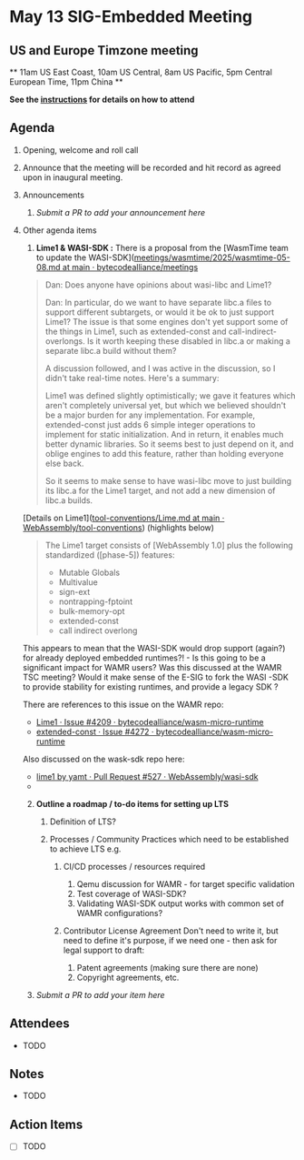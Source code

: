 # May 13 SIG-Embedded Meeting
## US and Europe Timzone meeting
** 11am US East Coast, 10am US Central, 8am US Pacific, 5pm Central European Time, 11pm China **

**See the [instructions](../README.md) for details on how to attend**

## Agenda

1. Opening, welcome and roll call

1. Announce that the meeting will be recorded and hit record as agreed upon in inaugural meeting. 

1. Announcements
    1. _Submit a PR to add your announcement here_
    
1. Other agenda items
    1. **Lime1 & WASI-SDK :** There is a proposal from the [WasmTime team to update the WASI-SDK]([meetings/wasmtime/2025/wasmtime-05-08.md at main · bytecodealliance/meetings](https://github.com/bytecodealliance/meetings/blob/main/wasmtime/2025/wasmtime-05-08.md)
    
    > Dan: Does anyone have opinions about wasi-libc and Lime1?
    >
    > Dan: In particular, do we want to have separate libc.a files to support different subtargets, or would it be ok to just support Lime1? The issue is that some engines don't yet support some of the things in Lime1, such as extended-const and call-indirect-overlongs. Is it worth keeping these disabled in libc.a or making a separate libc.a build without them?
    >
    > A discussion followed, and I was active in the discussion, so I didn't take real-time notes. Here's a summary:
    >
    > Lime1 was defined slightly optimistically; we gave it features which aren't completely universal yet, but which we believed shouldn't be a major burden for any implementation. For example, extended-const just adds 6 simple integer operations to implement for static initialization. And in return, it enables much better dynamic libraries. So it seems best to just depend on it, and oblige engines to add this feature, rather than holding everyone else back.
    >
    > So it seems to make sense to have wasi-libc move to just building its libc.a for the Lime1 target, and not add a new dimension of libc.a builds.
    
    [Details on Lime1]([tool-conventions/Lime.md at main · WebAssembly/tool-conventions](https://github.com/WebAssembly/tool-conventions/blob/main/Lime.md)) (highlights below)
    
    >The Lime1 target consists of [WebAssembly 1.0] plus the following standardized ([phase-5]) features:
    >* Mutable Globals
    >* Multivalue
    >* sign-ext
    >* nontrapping-fptoint
    >* bulk-memory-opt
    >* extended-const
    >* call indirect overlong
    
    This appears to mean that the WASI-SDK would drop support (again?) for already deployed embedded runtimes?! - Is this going to be a significant impact for WAMR users? Was this discussed at the WAMR TSC meeting? Would it make sense of the E-SIG to fork the WASI -SDK to provide stability for existing runtimes, and provide a legacy SDK ?
    
    There are references to this issue on the WAMR repo:
    
    * [Lime1 · Issue #4209 · bytecodealliance/wasm-micro-runtime](https://github.com/bytecodealliance/wasm-micro-runtime/issues/4209)
    * [extended-const · Issue #4272 · bytecodealliance/wasm-micro-runtime](https://github.com/bytecodealliance/wasm-micro-runtime/issues/4272)
    
    Also discussed on the wask-sdk repo here:
    
    * [lime1 by yamt · Pull Request #527 · WebAssembly/wasi-sdk](https://github.com/WebAssembly/wasi-sdk/pull/527)
    * 
    
    2. **Outline a roadmap / to-do items for setting up LTS**
    
       1. Definition of LTS?
    
       2. Processes / Community Practices which need to be established to achieve LTS
          e.g. 
    
          1. CI/CD processes / resources required
    
             1. Qemu discussion for WAMR  - for target specific validation
             2. Test coverage of WASI-SDK?
             3. Validating WASI-SDK output works with common set of WAMR configurations?
    
          2. Contributor License Agreement
             Don't need to write it, but need to define it's purpose, if we need one - then ask for legal support to draft:
    
             1. Patent agreements (making sure there are none)
             2. Copyright agreements, etc.
    
             
    
    1. _Submit a PR to add your item here_

## Attendees

* TODO

## Notes

* TODO

## Action Items

* [ ] TODO
